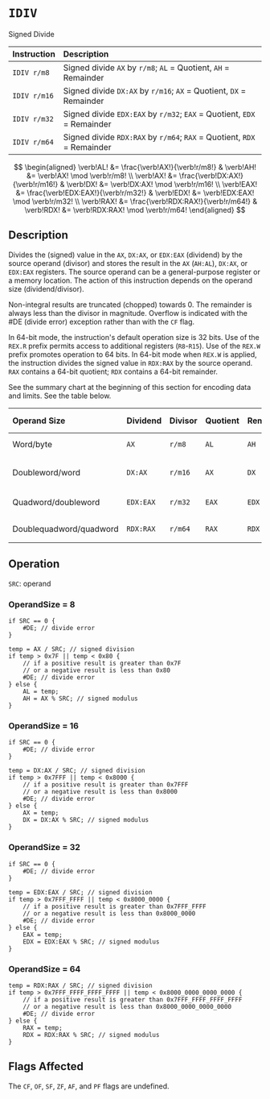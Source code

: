 # `IDIV`
Signed Divide

| Instruction  | Description                                                             |
| :----------- | :---------------------------------------------------------------------- |
| `IDIV r/m8`  | Signed divide `AX` by `r/m8`; `AL` = Quotient, `AH` = Remainder         |
| `IDIV r/m16` | Signed divide `DX:AX` by `r/m16`; `AX` = Quotient, `DX` = Remainder     |
| `IDIV r/m32` | Signed divide `EDX:EAX` by `r/m32`; `EAX` = Quotient, `EDX` = Remainder |
| `IDIV r/m64` | Signed divide `RDX:RAX` by `r/m64`; `RAX` = Quotient, `RDX` = Remainder |

$$
\begin{aligned}
\verb!AL! &= \frac{\verb!AX!}{\verb!r/m8!} & \verb!AH! &= \verb!AX! \mod \verb!r/m8! \\
\verb!AX! &= \frac{\verb!DX:AX!}{\verb!r/m16!} & \verb!DX! &= \verb!DX:AX! \mod \verb!r/m16! \\
\verb!EAX! &= \frac{\verb!EDX:EAX!}{\verb!r/m32!} & \verb!EDX! &= \verb!EDX:EAX! \mod \verb!r/m32! \\
\verb!RAX! &= \frac{\verb!RDX:RAX!}{\verb!r/m64!} & \verb!RDX! &= \verb!RDX:RAX! \mod \verb!r/m64!
\end{aligned}
$$

## Description
Divides the (signed) value in the `AX`, `DX:AX`, or `EDX:EAX` (dividend) by the source operand (divisor) and stores the result in the `AX` (`AH:AL`), `DX:AX`, or `EDX:EAX` registers. The source operand can be a general-purpose register or a memory location. The action of this instruction depends on the operand size (dividend/divisor).

Non-integral results are truncated (chopped) towards 0. The remainder is always less than the divisor in magnitude. Overflow is indicated with the #DE (divide error) exception rather than with the `CF` flag.

In 64-bit mode, the instruction's default operation size is 32 bits. Use of the `REX.R` prefix permits access to additional registers (`R8`-`R15`). Use of the `REX.W` prefix promotes operation to 64 bits. In 64-bit mode when `REX.W` is applied, the instruction divides the signed value in `RDX:RAX` by the source operand. `RAX` contains a 64-bit quotient; `RDX` contains a 64-bit remainder.

See the summary chart at the beginning of this section for encoding data and limits. See the table below.

| Operand Size            | Dividend  | Divisor | Quotient | Remainder | Quotient Range                         |
| :---------------------- | :-------- | :------ | :------- | :-------- | :------------------------------------- |
| Word/byte               | `AX`      | `r/m8`  | `AL`     | `AH`      | -128 to +127                           |
| Doubleword/word         | `DX:AX`   | `r/m16` | `AX`     | `DX`      | -32,768 to +32,767                     |
| Quadword/doubleword     | `EDX:EAX` | `r/m32` | `EAX`    | `EDX`     | -2<sup>31</sup> to +2<sup>31</sup> - 1 |
| Doublequadword/quadword | `RDX:RAX` | `r/m64` | `RAX`    | `RDX`     | -2<sup>63</sup> to +2<sup>63</sup> - 1 |

## Operation
`SRC`: operand

### OperandSize = 8
```rust,ignore
if SRC == 0 {
    #DE; // divide error
}

temp = AX / SRC; // signed division
if temp > 0x7F || temp < 0x80 {
    // if a positive result is greater than 0x7F
    // or a negative result is less than 0x80
    #DE; // divide error
} else {
    AL = temp;
    AH = AX % SRC; // signed modulus
}
```

### OperandSize = 16
```rust,ignore
if SRC == 0 {
    #DE; // divide error
}

temp = DX:AX / SRC; // signed division
if temp > 0x7FFF || temp < 0x8000 {
    // if a positive result is greater than 0x7FFF
    // or a negative result is less than 0x8000
    #DE; // divide error
} else {
    AX = temp;
    DX = DX:AX % SRC; // signed modulus
}
```

### OperandSize = 32
```rust,ignore
if SRC == 0 {
    #DE; // divide error
}

temp = EDX:EAX / SRC; // signed division
if temp > 0x7FFF_FFFF || temp < 0x8000_0000 {
    // if a positive result is greater than 0x7FFF_FFFF
    // or a negative result is less than 0x8000_0000
    #DE; // divide error
} else {
    EAX = temp;
    EDX = EDX:EAX % SRC; // signed modulus
}
```

### OperandSize = 64
```rust,ignore
temp = RDX:RAX / SRC; // signed division
if temp > 0x7FFF_FFFF_FFFF_FFFF || temp < 0x8000_0000_0000_0000 {
    // if a positive result is greater than 0x7FFF_FFFF_FFFF_FFFF
    // or a negative result is less than 0x8000_0000_0000_0000
    #DE; // divide error
} else {
    RAX = temp;
    RDX = RDX:RAX % SRC; // signed modulus
}
```

## Flags Affected
The `CF`, `OF`, `SF`, `ZF`, `AF`, and `PF` flags are undefined.

